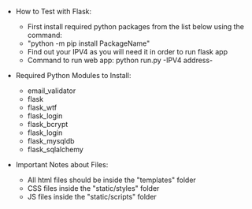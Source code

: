 - How to Test with Flask:

  - First install required python packages from the list below using the command:
  - "python -m pip install PackageName"
  - Find out your IPV4 as you will need it in order to run flask app
  - Command to run web app: python run.py -IPV4 address-

- Required Python Modules to Install:

  - email_validator
  - flask
  - flask_wtf
  - flask_login
  - flask_bcrypt
  - flask_login
  - flask_mysqldb
  - flask_sqlalchemy

- Important Notes about Files:
  - All html files should be inside the "templates" folder
  - CSS files inside the "static/styles" folder
  - JS files inside the "static/scripts" folder
